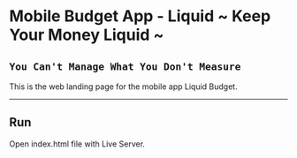 # Mobile Budget App - Liquid  ~ Keep Your Money Liquid ~

## `You Can't Manage What You Don't Measure`

This is the web landing page for the mobile app Liquid Budget.

---
 
## Run

Open index.html file with Live Server.